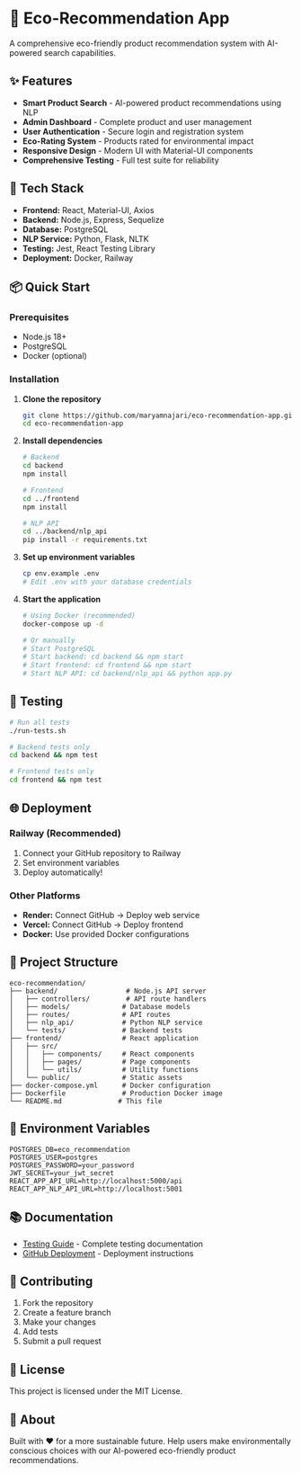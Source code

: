 # 🌱 Eco-Recommendation App

A comprehensive eco-friendly product recommendation system with AI-powered search capabilities.

## ✨ Features

- **Smart Product Search** - AI-powered product recommendations using NLP
- **Admin Dashboard** - Complete product and user management
- **User Authentication** - Secure login and registration system
- **Eco-Rating System** - Products rated for environmental impact
- **Responsive Design** - Modern UI with Material-UI components
- **Comprehensive Testing** - Full test suite for reliability

## 🚀 Tech Stack

- **Frontend:** React, Material-UI, Axios
- **Backend:** Node.js, Express, Sequelize
- **Database:** PostgreSQL
- **NLP Service:** Python, Flask, NLTK
- **Testing:** Jest, React Testing Library
- **Deployment:** Docker, Railway

## 📦 Quick Start

### Prerequisites
- Node.js 18+
- PostgreSQL
- Docker (optional)

### Installation

1. **Clone the repository**
   ```bash
   git clone https://github.com/maryamnajari/eco-recommendation-app.git
   cd eco-recommendation-app
   ```

2. **Install dependencies**
   ```bash
   # Backend
   cd backend
   npm install
   
   # Frontend
   cd ../frontend
   npm install
   
   # NLP API
   cd ../backend/nlp_api
   pip install -r requirements.txt
   ```

3. **Set up environment variables**
   ```bash
   cp env.example .env
   # Edit .env with your database credentials
   ```

4. **Start the application**
   ```bash
   # Using Docker (recommended)
   docker-compose up -d
   
   # Or manually
   # Start PostgreSQL
   # Start backend: cd backend && npm start
   # Start frontend: cd frontend && npm start
   # Start NLP API: cd backend/nlp_api && python app.py
   ```

## 🧪 Testing

```bash
# Run all tests
./run-tests.sh

# Backend tests only
cd backend && npm test

# Frontend tests only
cd frontend && npm test
```

## 🌐 Deployment

### Railway (Recommended)
1. Connect your GitHub repository to Railway
2. Set environment variables
3. Deploy automatically!

### Other Platforms
- **Render:** Connect GitHub → Deploy web service
- **Vercel:** Connect GitHub → Deploy frontend
- **Docker:** Use provided Docker configurations

## 📁 Project Structure

```
eco-recommendation/
├── backend/                 # Node.js API server
│   ├── controllers/         # API route handlers
│   ├── models/             # Database models
│   ├── routes/             # API routes
│   ├── nlp_api/            # Python NLP service
│   └── tests/              # Backend tests
├── frontend/               # React application
│   ├── src/
│   │   ├── components/     # React components
│   │   ├── pages/          # Page components
│   │   └── utils/          # Utility functions
│   └── public/             # Static assets
├── docker-compose.yml      # Docker configuration
├── Dockerfile              # Production Docker image
└── README.md              # This file
```

## 🔧 Environment Variables

```env
POSTGRES_DB=eco_recommendation
POSTGRES_USER=postgres
POSTGRES_PASSWORD=your_password
JWT_SECRET=your_jwt_secret
REACT_APP_API_URL=http://localhost:5000/api
REACT_APP_NLP_API_URL=http://localhost:5001
```

## 📚 Documentation

- [Testing Guide](TESTING-GUIDE.md) - Complete testing documentation
- [GitHub Deployment](GITHUB-DEPLOYMENT-QUICK-START.md) - Deployment instructions

## 🤝 Contributing

1. Fork the repository
2. Create a feature branch
3. Make your changes
4. Add tests
5. Submit a pull request

## 📄 License

This project is licensed under the MIT License.

## 🌱 About

Built with ❤️ for a more sustainable future. Help users make environmentally conscious choices with our AI-powered eco-friendly product recommendations.
